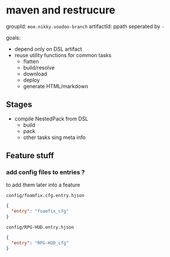 # maven and restrucure

groupId: `moe.nikky.voodoo-branch`
artifactId: ppath seperated by `-`

goals:
- depend only on DSL artifact
- reuse utility functions for common tasks
  - flatten
  - build/resolve
  - download
  - deploy
  - generate HTML/markdown

## Stages

- compile NestedPack from DSL
  - build
  - pack
  - other tasks sing meta info


## Feature stuff

### add config files to entries ?

to add them later into a feature

`config/foamfix.cfg.entry.hjson`
```json
{
  "entry": "foamfix_cfg"
}
```

`config/RPG-HUD.entry.hjson`
```json
{
  "entry": "RPG-HUD_cfg"
}
```
